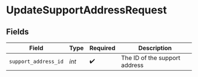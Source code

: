 # UpdateSupportAddressRequest


## Fields

| Field                         | Type                          | Required                      | Description                   |
| ----------------------------- | ----------------------------- | ----------------------------- | ----------------------------- |
| `support_address_id`          | *int*                         | :heavy_check_mark:            | The ID of the support address |